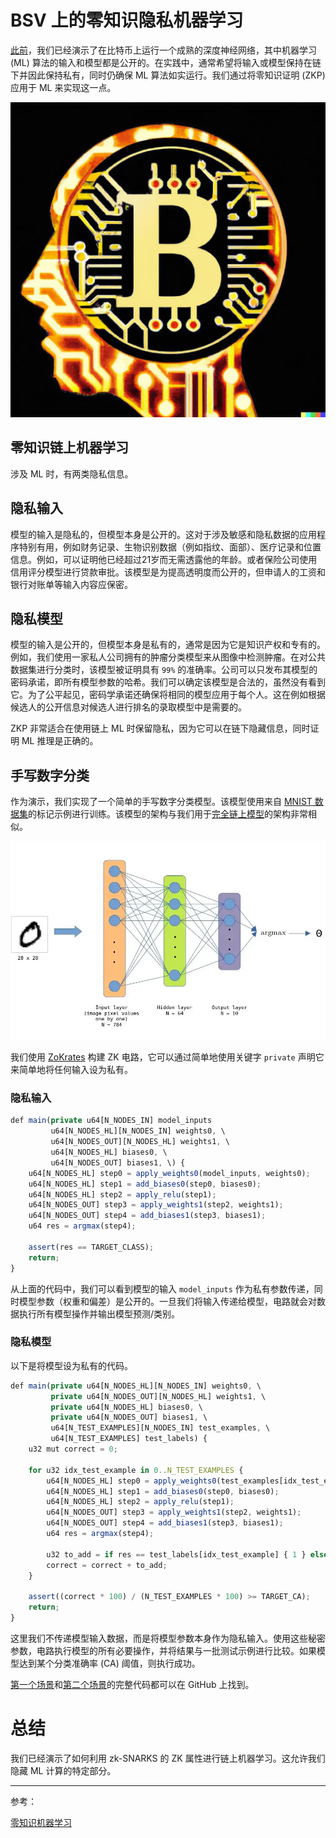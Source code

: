 # BSV 上的零知识隐私机器学习

[此前](https://github.com/sCrypt-Inc/article/blob/4a045873288ec274320fc56105e0a2155e5c3305/Running%20Deep%20Neural%20Networks%20on%20Bitcoin/Running%20Deep%20Neural%20Networks%20on%20Bitcoin.md#L9-L10)，我们已经演示了在比特币上运行一个成熟的深度神经网络，其中机器学习 (ML) 算法的输入和模型都是公开的。在实践中，通常希望将输入或模型保持在链下并因此保持私有，同时仍确保 ML 算法如实运行。我们通过将零知识证明 (ZKP) 应用于 ML 来实现这一点。

![](./1.webp)

## 零知识链上机器学习

涉及 ML 时，有两类隐私信息。

## 隐私输入

模型的输入是隐私的，但模型本身是公开的。这对于涉及敏感和隐私数据的应用程序特别有用，例如财务记录、生物识别数据（例如指纹、面部）、医疗记录和位置信息。例如，可以证明他已经超过21岁而无需透露他的年龄。或者保险公司使用信用评分模型进行贷款审批。该模型是为提高透明度而公开的，但申请人的工资和银行对账单等输入内容应保密。

## 隐私模型

模型的输入是公开的，但模型本身是私有的，通常是因为它是知识产权和专有的。例如，我们使用一家私人公司拥有的肿瘤分类模型来从图像中检测肿瘤。在对公共数据集进行分类时，该模型被证明具有 `99%` 的准确率。公司可以只发布其模型的密码承诺，即所有模型参数的哈希。我们可以确定该模型是合法的，虽然没有看到它。为了公平起见，密码学承诺还确保将相同的模型应用于每个人。这在例如根据候选人的公开信息对候选人进行排名的录取模型中是需要的。


ZKP 非常适合在使用链上 ML 时保留隐私，因为它可以在链下隐藏信息，同时证明 ML 推理是正确的。

## 手写数字分类

作为演示，我们实现了一个简单的手写数字分类模型。该模型使用来自 [MNIST 数据集](http://yann.lecun.com/exdb/mnist/)的标记示例进行训练。该模型的架构与我们用于[完全链上模型](https://xiaohuiliu.medium.com/running-deep-neural-networks-on-bitcoin-b8f48eddce8e)的架构非常相似。

![](./2.webp)


我们使用 [ZoKrates](https://github.com/sCrypt-Inc/zokrates) 构建 ZK 电路，它可以通过简单地使用关键字 `private` 声明它来简单地将任何输入设为私有。


### 隐私输入

```js
def main(private u64[N_NODES_IN] model_inputs
         u64[N_NODES_HL][N_NODES_IN] weights0, \
         u64[N_NODES_OUT][N_NODES_HL] weights1, \
         u64[N_NODES_HL] biases0, \
         u64[N_NODES_OUT] biases1, \) {
    u64[N_NODES_HL] step0 = apply_weights0(model_inputs, weights0);
    u64[N_NODES_HL] step1 = add_biases0(step0, biases0);
    u64[N_NODES_HL] step2 = apply_relu(step1);
    u64[N_NODES_OUT] step3 = apply_weights1(step2, weights1);
    u64[N_NODES_OUT] step4 = add_biases1(step3, biases1);
    u64 res = argmax(step4);

    assert(res == TARGET_CLASS);
    return;
}
```

从上面的代码中，我们可以看到模型的输入 `model_inputs` 作为私有参数传递，同时模型参数（权重和偏差）是公开的。一旦我们将输入传递给模型，电路就会对数据执行所有模型操作并输出模型预测/类别。

### 隐私模型

以下是将模型设为私有的代码。

```js
def main(private u64[N_NODES_HL][N_NODES_IN] weights0, \
         private u64[N_NODES_OUT][N_NODES_HL] weights1, \
         private u64[N_NODES_HL] biases0, \
         private u64[N_NODES_OUT] biases1, \
         u64[N_TEST_EXAMPLES][N_NODES_IN] test_examples, \
         u64[N_TEST_EXAMPLES] test_labels) {
    u32 mut correct = 0;

    for u32 idx_test_example in 0..N_TEST_EXAMPLES {
        u64[N_NODES_HL] step0 = apply_weights0(test_examples[idx_test_example], weights0);
        u64[N_NODES_HL] step1 = add_biases0(step0, biases0);
        u64[N_NODES_HL] step2 = apply_relu(step1);
        u64[N_NODES_OUT] step3 = apply_weights1(step2, weights1);
        u64[N_NODES_OUT] step4 = add_biases1(step3, biases1);
        u64 res = argmax(step4);

        u32 to_add = if res == test_labels[idx_test_example] { 1 } else { 0 };
        correct = correct + to_add;
    }

    assert((correct * 100) / (N_TEST_EXAMPLES * 100) >= TARGET_CA);
    return;
}
```

这里我们不传递模型输入数据，而是将模型参数本身作为隐私输入。使用这些秘密参数，电路执行模型的所有必要操作，并将结果与​​一批测试示例进行比较。如果模型达到某个分类准确率 (CA) 阈值，则执行成功。

[第一个场景](https://github.com/sCrypt-Inc/scrypt-ml/blob/master/zk/private-model/zokrates/mnist/circuits/root.zok)和[第二个场景](https://github.com/sCrypt-Inc/scrypt-ml/blob/master/zk/private-inputs/zokrates/mnist/circuits/root.zok)的完整代码都可以在 GitHub 上找到。

# 总结

我们已经演示了如何利用 zk-SNARKS 的 ZK 属性进行链上机器学习。这允许我们隐藏 ML 计算的特定部分。


-------------------------------

参考：

[零知识机器学习](https://0xparc.org/blog/zk-mnist)